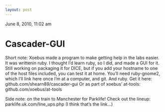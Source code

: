 ```yaml
---
layout: post
---
```











June 8, 2010, 11:02 am

# Cascader-GUI #

Short note: Xoebus made a program to make getting help in the labs easier. It was writtenin ruby. I thought I’d learn ruby, so I did, and made a GUI for it. Still working on packaging it for DICE, but if you add your hostname to one of the host files included, you can test it at home. You’ll need ruby-gnome2, which I’ll link here once I’m at a computer, and git. And ruby.
Get it here: github.com/shearn89/cascader-gui
Or as part of xoebus’ at-tools: github.com/xoebus/at-tools

Side note: on the train to Manchester for Parklife! Check out the lineup: parklife.uk.com/line_ups.php
(I think that’s the link…)
    

